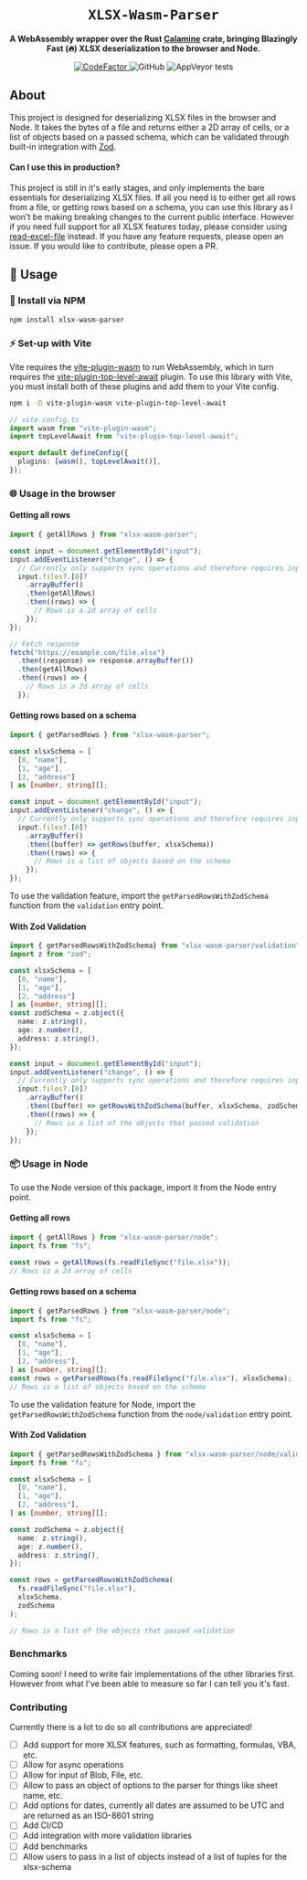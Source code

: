 <div align="center">

  <h1><code>XLSX-Wasm-Parser</code></h1>

<strong>A WebAssembly wrapper over the Rust <a href="https://lib.rs/crates/calamine">Calamine</a> crate, bringing Blazingly Fast (🔥) XLSX deserialization to the browser and Node.</strong>

  <p>
    <a href="https://www.codefactor.io/repository/github/exsjabe/xlsx-wasm-parser">
      <img src="https://www.codefactor.io/repository/github/exsjabe/xlsx-wasm-parser/badge" alt="CodeFactor" />
    </a>
    <img alt="GitHub" src="https://img.shields.io/github/license/exsjabe/xlsx-wasm-parser"/>
    <img alt="AppVeyor tests" src="https://img.shields.io/appveyor/tests/exsjabe/xlsx-wasm-parser">
  </p>

</div>

## About

This project is designed for deserializing XLSX files in the browser and Node. It takes the bytes of a file and returns either a 2D array of cells, or a list of objects based on a passed schema, which can be validated through built-in integration with <a href="https://github.com/colinhacks/zod">Zod</a>.

#### Can I use this in production?

This project is still in it's early stages, and only implements the bare essentials for deserializing XLSX files. If all you need is to either get all rows from a file, or getting rows based on a schema, you can use this library as I won't be making breaking changes to the current public interface. However if you need full support for all XLSX features today, please consider using <a href="https://www.npmjs.com/package/read-excel-file">read-excel-file</a> instead. If you have any feature requests, please open an issue. If you would like to contribute, please open a PR.

## 🚴 Usage

### 🐑 Install via NPM

```bash
npm install xlsx-wasm-parser
```

### ⚡ Set-up with Vite

Vite requires the <a href="https://github.com/Menci/vite-plugin-wasm">vite-plugin-wasm</a> to run WebAssembly, which in turn requires the <a href="https://github.com/Menci/vite-plugin-top-level-await">vite-plugin-top-level-await</a> plugin. To use this library with Vite, you must install both of these plugins and add them to your Vite config.

```bash
npm i -D vite-plugin-wasm vite-plugin-top-level-await
```

```ts
// vite.config.ts
import wasm from "vite-plugin-wasm";
import topLevelAwait from "vite-plugin-top-level-await";

export default defineConfig({
  plugins: [wasm(), topLevelAwait()],
});
```

### 🌐 Usage in the browser

#### Getting all rows

```ts
import { getAllRows } from "xlsx-wasm-parser";

const input = document.getElementById("input");
input.addEventListener("change", () => {
  // Currently only supports sync operations and therefore requires inputs to be of type ArrayBuffer or a Uint8Array
  input.files?.[0]?
    .arrayBuffer()
    .then(getAllRows)
    .then((rows) => {
      // Rows is a 2d array of cells
    });
});

// Fetch response
fetch("https://example.com/file.xlsx")
  .then((response) => response.arrayBuffer())
  .then(getAllRows)
  .then((rows) => {
    // Rows is a 2d array of cells
  });
```

#### Getting rows based on a schema

```ts
import { getParsedRows } from "xlsx-wasm-parser";

const xlsxSchema = [
  [0, "name"],
  [1, "age"],
  [2, "address"]
] as [number, string][];

const input = document.getElementById("input");
input.addEventListener("change", () => {
  // Currently only supports sync operations and therefore requires inputs to be of type ArrayBuffer or a Uint8Array
  input.files?.[0]?
    .arrayBuffer()
    .then((buffer) => getRows(buffer, xlsxSchema))
    .then((rows) => {
      // Rows is a list of objects based on the schema
    });
});
```

To use the validation feature, import the `getParsedRowsWithZodSchema` function from the `validation` entry point.

#### With Zod Validation

```ts
import { getParsedRowsWithZodSchema} from "xlsx-wasm-parser/validation";
import z from "zod";

const xlsxSchema = [
  [0, "name"],
  [1, "age"],
  [2, "address"]
] as [number, string][];
const zodSchema = z.object({
  name: z.string(),
  age: z.number(),
  address: z.string(),
});

const input = document.getElementById("input");
input.addEventListener("change", () => {
  // Currently only supports sync operations and therefore requires inputs to be of type ArrayBuffer or a Uint8Array
  input.files?.[0]?
    .arrayBuffer()
    .then((buffer) => getRowsWithZodSchema(buffer, xlsxSchema, zodSchema))
    .then((rows) => {
      // Rows is a list of the objects that passed validation
    });
});
```

### 📦 Usage in Node

To use the Node version of this package, import it from the Node entry point.

#### Getting all rows

```ts
import { getAllRows } from "xlsx-wasm-parser/node";
import fs from "fs";

const rows = getAllRows(fs.readFileSync("file.xlsx"));
// Rows is a 2d array of cells
```

#### Getting rows based on a schema

```ts
import { getParsedRows } from "xlsx-wasm-parser/node";
import fs from "fs";

const xlsxSchema = [
  [0, "name"],
  [1, "age"],
  [2, "address"],
] as [number, string][];
const rows = getParsedRows(fs.readFileSync("file.xlsx"), xlsxSchema);
// Rows is a list of objects based on the schema
```

To use the validation feature for Node, import the `getParsedRowsWithZodSchema` function from the `node/validation` entry point.

#### With Zod Validation

```ts
import { getParsedRowsWithZodSchema } from "xlsx-wasm-parser/node/validation";
import fs from "fs";

const xlsxSchema = [
  [0, "name"],
  [1, "age"],
  [2, "address"],
] as [number, string][];

const zodSchema = z.object({
  name: z.string(),
  age: z.number(),
  address: z.string(),
});

const rows = getParsedRowsWithZodSchema(
  fs.readFileSync("file.xlsx"),
  xlsxSchema,
  zodSchema
);

// Rows is a list of the objects that passed validation
```

### Benchmarks

Coming soon! I need to write fair implementations of the other libraries first. However from what I've been able to measure so far I can tell you it's fast.

### Contributing

Currently there is a lot to do so all contributions are appreciated!

- [ ] Add support for more XLSX features, such as formatting, formulas, VBA, etc.
- [ ] Allow for async operations
- [ ] Allow for input of Blob, File, etc.
- [ ] Allow to pass an object of options to the parser for things like sheet name, etc.
- [ ] Add options for dates, currently all dates are assumed to be UTC and are returned as an ISO-8601 string
- [ ] Add CI/CD
- [ ] Add integration with more validation libraries
- [ ] Add benchmarks
- [ ] Allow users to pass in a list of objects instead of a list of tuples for the xlsx-schema
